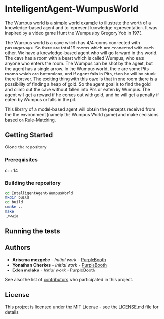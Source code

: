 # IntelligentAgent-WumpusWorld


The Wumpus world is a simple world example to illustrate the worth of a knowledge-based agent and to represent knowledge representation. It was inspired by a video game Hunt the Wumpus by Gregory Yob in 1973.

The Wumpus world is a cave which has 4/4 rooms connected with passageways. So there are total 16 rooms which are connected with each other. We have a knowledge-based agent who will go forward in this world. The cave has a room with a beast which is called Wumpus, who eats anyone who enters the room. The Wumpus can be shot by the agent, but the agent has a single arrow. In the Wumpus world, there are some Pits rooms which are bottomless, and if agent falls in Pits, then he will be stuck there forever. The exciting thing with this cave is that in one room there is a possibility of finding a heap of gold. So the agent goal is to find the gold and climb out the cave without fallen into Pits or eaten by Wumpus. The agent will get a reward if he comes out with gold, and he will get a penalty if eaten by Wumpus or falls in the pit.

This library of a model-based agent will obtain the percepts received from the the environment (namely the Wumpus World game) and make decisions based on Rule-Matching.

## Getting Started

Clone the repository
### Prerequisites

c++14

### Building the repository

```bash
cd IntelligentAgent-WumpusWorld
mkdir build
cd build
cmake ..
make
./wwia
```

## Running the tests


## Authors

* **Arisema mezgebe** - *Initial work* - [PurpleBooth]()
* **Yonathan Cherkos** - *Initial work* - [PurpleBooth]()
* **Eden melaku** - *Initial work* - [PurpleBooth]()

See also the list of [contributors](https://github.com/arisemaM/IntelligentAgent-WumpusWorld/contributors) who participated in this project.

## License

This project is licensed under the MIT License - see the [LICENSE.md](LICENSE.md) file for details
